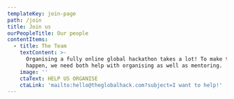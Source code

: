 ```yaml
---
templateKey: join-page
path: /join
title: Join us
ourPeopleTitle: Our people
contentItems:
  - title: The Team
    textContent: >-
      Organising a fully online global hackathon takes a lot! To make this
      happen, we need both help with organising as well as mentoring.
    image: ''
    ctaText: HELP US ORGANISE
    ctaLink: 'mailto:hello@theglobalhack.com?subject=I want to help!'
---
```

